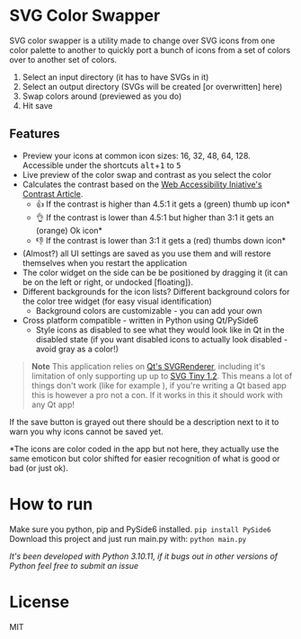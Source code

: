 
# SVG Color Swapper

SVG color swapper is a utility made to change over SVG icons from one color palette to another to quickly port a bunch of icons from a set of colors over to another set of colors.

1. Select an input directory (it has to have SVGs in it)
2. Select an output directory (SVGs will be created [or overwritten] here)
3. Swap colors around (previewed as you do)
4. Hit save

## Features
* Preview your icons at common icon sizes: 16, 32, 48, 64, 128. Accessible under the shortcuts <kbd>alt</kbd>+<kbd>1</kbd> to <kbd>5</kbd>
* Live preview of the color swap and contrast as you select the color
* Calculates the contrast based on the [Web Accessibility Iniative's Contrast Article](https://www.w3.org/WAI/WCAG21/Understanding/contrast-minimum.html).
	* 👍 If the contrast is higher than 4.5:1 it gets a (green) thumb up icon*
	* 👌 If the contrast is lower than 4.5:1 but higher than 3:1 it gets an (orange) Ok icon*
	* 👎 If the contrast is lower than 3:1 it gets a (red) thumbs down icon*
* (Almost?) all UI settings are saved as you use them and will restore themselves when you restart the application
* The color widget on the side can be be positioned by dragging it (it can be on the left or right, or undocked [floating]).
* Different backgrounds for the icon lists? Different background colors for the color tree widget (for easy visual identification)
	* Background colors are customizable - you can add your own
* Cross platform compatible - written in Python using Qt/PySide6
	* Style icons as disabled to see what they would look like in Qt in the disabled state (if you want disabled icons to actually look disabled - avoid gray as a color!)

>**Note**
>  This application relies on [Qt's SVGRenderer](https://doc.qt.io/qtforpython-6/PySide6/QtSvg/QSvgRenderer.html), including it's limitation of only supporting up up to [SVG Tiny 1.2](https://www.w3.org/TR/SVGTiny12/). 
>	This means a lot of things don't work (like for example ), if you're writing a Qt based app this is however a pro not a con. If it works in this it should work with any Qt app! 

  
If the save button is grayed out there should be a description next to it to warn you why icons cannot be saved yet.

  
*The icons are color coded in the app but not here, they actually use the same emoticon but color shifted for easier recognition of what is good or bad (or just ok).

# How to run
Make sure you python, pip and PySide6 installed. 
`pip install PySide6`
Download this project and just run main.py with:
`python main.py`

*It's been developed with Python 3.10.11, if it bugs out in other versions of Python feel free to submit an issue*

# License
MIT